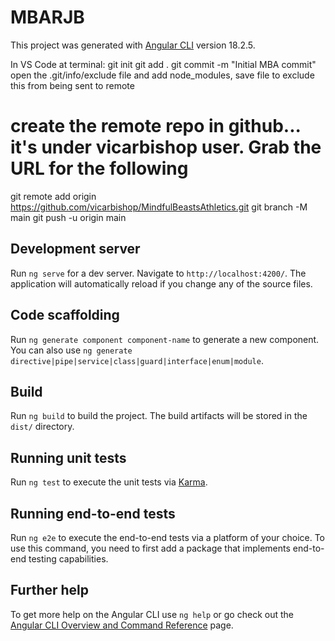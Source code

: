 # MBARJB

This project was generated with [Angular CLI](https://github.com/angular/angular-cli) version 18.2.5.

In VS Code at terminal:
git init
git add .
git commit -m "Initial MBA commit"
open the .git/info/exclude file and add node_modules, save file to exclude this from being sent to remote
# create the remote repo in github... it's under vicarbishop user. Grab the URL for the following
git remote add origin https://github.com/vicarbishop/MindfulBeastsAthletics.git
git branch -M main
git push -u origin main

## Development server

Run `ng serve` for a dev server. Navigate to `http://localhost:4200/`. The application will automatically reload if you change any of the source files.

## Code scaffolding

Run `ng generate component component-name` to generate a new component. You can also use `ng generate directive|pipe|service|class|guard|interface|enum|module`.

## Build

Run `ng build` to build the project. The build artifacts will be stored in the `dist/` directory.

## Running unit tests

Run `ng test` to execute the unit tests via [Karma](https://karma-runner.github.io).

## Running end-to-end tests

Run `ng e2e` to execute the end-to-end tests via a platform of your choice. To use this command, you need to first add a package that implements end-to-end testing capabilities.

## Further help

To get more help on the Angular CLI use `ng help` or go check out the [Angular CLI Overview and Command Reference](https://angular.dev/tools/cli) page.
